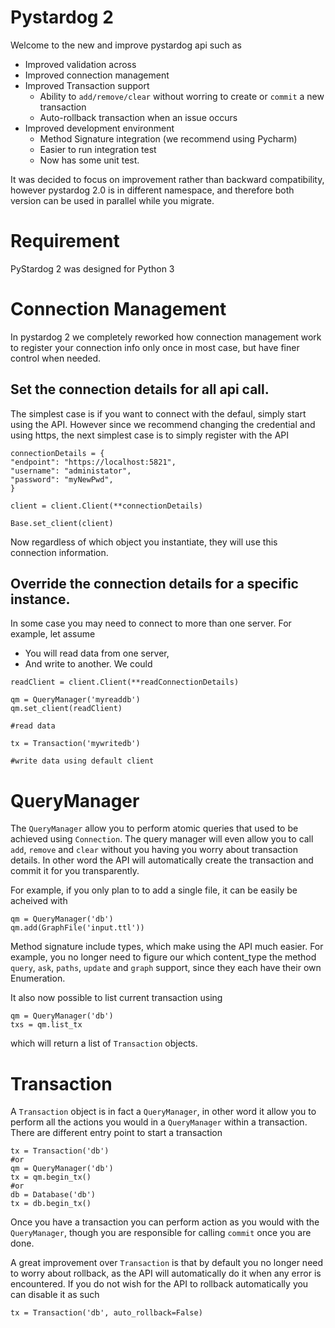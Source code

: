 # Pystardog 2

Welcome to the new and improve pystardog api such as 

* Improved validation across
* Improved connection management
* Improved Transaction support
  * Ability to `add/remove/clear` without worring to create or `commit` a new transaction
  * Auto-rollback transaction when an issue occurs
* Improved development environment
  * Method Signature integration (we recommend using Pycharm)
  * Easier to run integration test
  * Now has some unit test. 

It was decided to focus on improvement rather than backward compatibility, however pystardog 2.0
is in  different namespace, and therefore both version can be used  in parallel while you 
migrate. 


# Requirement

PyStardog 2 was designed for Python 3

# Connection Management

In pystardog 2 we completely reworked how connection management work to register your connection 
info only once in most case, but have finer control when needed. 

## Set the connection details for all api call. 

The simplest case is if you want to connect with the defaul, simply start using the API. However 
since we recommend changing the credential and using https, the next simplest case is to simply 
register with the API

```
connectionDetails = {
"endpoint": "https://localhost:5821",
"username": "administator",
"password": "myNewPwd",
}

client = client.Client(**connectionDetails)

Base.set_client(client)
```

Now regardless of which object you instantiate, they will use this connection information. 

## Override the connection details for a specific instance. 

In some case you may need to connect to more than one server. For example, let assume 

* You will read data from one server, 
* And write to another. We could 

```
readClient = client.Client(**readConnectionDetails)

qm = QueryManager('myreaddb')
qm.set_client(readClient)

#read data 

tx = Transaction('mywritedb') 

#write data using default client
```

# QueryManager

The `QueryManager` allow you to perform atomic queries that used to be achieved using `Connection`. The query manager 
will even allow you to call `add`, `remove` and `clear` without you having you worry about transaction details. In other 
word the API will automatically create the transaction and commit it for you transparently. 

For example, if you only plan to to add a single file, it can be easily be acheived with 

```
qm = QueryManager('db')
qm.add(GraphFile('input.ttl'))
```

Method signature include types, which make using the API much easier. For example, you no longer need to figure our which 
content_type the method `query`, `ask`, `paths`, `update` and `graph` support, since they each have their own Enumeration.

It also now possible to list current transaction using
```
qm = QueryManager('db')
txs = qm.list_tx
```
which will return a list of `Transaction` objects. 

# Transaction 

A `Transaction` object is in fact a `QueryManager`, in other word it allow you to perform all the actions you would in a 
`QueryManager` within a transaction. There are different entry point to start a transaction

```
tx = Transaction('db')
#or 
qm = QueryManager('db')
tx = qm.begin_tx()
#or 
db = Database('db')
tx = db.begin_tx()
```

Once you have a transaction you can perform action as you would with the `QueryManager`, though you are responsible for 
calling `commit` once you are done. 

A great improvement over `Transaction` is that by default you no longer need to worry about rollback, as the API will 
automatically do it when any error is encountered. If you do not wish for the API to rollback automatically you can disable
it as such

```
tx = Transaction('db', auto_rollback=False)
```



